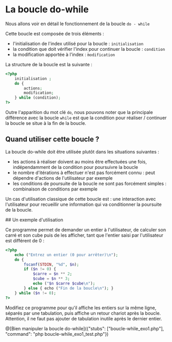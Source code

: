# La boucle do-while

Nous allons voir en détail le fonctionnement de la boucle `do - while`

Cette boucle est composée de trois éléments :

- l'initialisation de l'index utilisé pour la boucle : `initialisation`
- la condition que doit vérifier l'index pour continuer la boucle : `condition`
- la modification apportée à l'index : ̀`modification`

La structure de la boucle est la suivante :

```php
<?php
    initialisation ;
    do {
        actions;
        modification;
    } while (condition);
?>
```

Outre l'apparition du mot clé `do`, nous pouvons noter que la principale différence avec la boucle `while` est que la condition pour réaliser / continuer la boucle se situe à la fin de la boucle.

## Quand utiliser cette boucle ?

La boucle do-while doit être utilisée plutôt dans les situations suivantes :

- les actions à réaliser doivent au moins être effectuées une fois, indépendamment de la condition pour poursuivre la boucle
- le nombre d'itérations à effectuer n'est pas forcément connu : peut dépendre d'actions de l'utilisateur par exemple
- les conditions de poursuite de la boucle ne sont pas forcément simples : combinaison de conditions par exemple

Un cas d'utilisation classique de cette boucle est : une interaction avec l'utilisateur pour recueillir une information qui va conditionner la poursuite de la boucle.

## Un exemple d'utilisation

Ce programme permet de demander un entier à l'utilisateur, de calculer son carré et son cube puis de les afficher, tant que l'entier saisi par l'utilisateur est différent de 0 :

```php runnable
<?php
    echo ("Entrez un entier (0 pour arrêter)\n");
    do {
        fscanf(STDIN, "%d", $n);
        if ($n != 0) {
            $carre = $n ** 2;
            $cube = $n ** 3;
            echo ("$n $carre $cube\n");
        } else { echo ("Fin de la boucle\n"); }
    } while ($n != 0);
?>
```

Modifiez ce programme pour qu'il affiche les entiers sur la même ligne, séparés par une tabulation, puis affiche un retour chariot après la boucle.
Attention, il ne faut pas ajouter de tabulation inutile après le dernier entier.

@[Bien manipuler la boucle do-while]({"stubs": ["boucle-while_exo1.php"], "command": "php boucle-while_exo1_test.php"})
